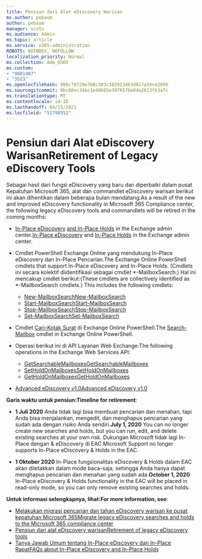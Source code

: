 ```yaml
---
title: Pensiun dari Alat eDiscovery Warisan
ms.author: pebaum
author: pebaum
manager: scotv
ms.audience: Admin
ms.topic: article
ms.service: o365-administration
ROBOTS: NOINDEX, NOFOLLOW
localization_priority: Normal
ms.collection: Adm_O365
ms.custom:
- "9001487"
- "3523"
ms.openlocfilehash: 986c78f20e7b8c303c302913d63d817a56ce2896
ms.sourcegitcommit: 8bc60ec34bc1e40685e3976576e04a2623f63a7c
ms.translationtype: MT
ms.contentlocale: id-ID
ms.lasthandoff: 04/15/2021
ms.locfileid: "51798552"
---
```

# <a name="retirement-of-legacy-ediscovery-tools"></a><span data-ttu-id="4e69e-102">Pensiun dari Alat eDiscovery Warisan</span><span class="sxs-lookup"><span data-stu-id="4e69e-102">Retirement of Legacy eDiscovery Tools</span></span>

<span data-ttu-id="4e69e-103">Sebagai hasil dari fungsi eDiscovery yang baru dan diperbaiki dalam pusat Kepatuhan Microsoft 365, alat dan commandlet eDiscovery warisan berikut ini akan dihentikan dalam beberapa bulan mendatang:</span><span class="sxs-lookup"><span data-stu-id="4e69e-103">As a result of the new and improved eDiscovery functionality in Microsoft 365 Compliance center, the following legacy eDiscovery tools and commandlets will be retired in the coming months:</span></span>

- <span data-ttu-id="4e69e-104">[In-Place eDiscovery](https://docs.microsoft.com/exchange/security-and-compliance/in-place-ediscovery/in-place-ediscovery) [and In-Place Holds](https://docs.microsoft.com/exchange/security-and-compliance/create-or-remove-in-place-holds) in the Exchange admin center.</span><span class="sxs-lookup"><span data-stu-id="4e69e-104">[In-Place eDiscovery](https://docs.microsoft.com/exchange/security-and-compliance/in-place-ediscovery/in-place-ediscovery) and [In-Place Holds](https://docs.microsoft.com/exchange/security-and-compliance/create-or-remove-in-place-holds) in the Exchange admin center.</span></span>

- <span data-ttu-id="4e69e-105">Cmdlet PowerShell Exchange Online yang mendukung In-Place eDiscovery dan In-Place Pencarian.</span><span class="sxs-lookup"><span data-stu-id="4e69e-105">The Exchange Online PowerShell cmdlets that support In-Place eDiscovery and In-Place Holds.</span></span> <span data-ttu-id="4e69e-106">(Cmdlets ini secara kolektif diidentifikasi sebagai cmdlet \*-MailboxSearch.) Hal ini mencakup cmdlet berikut:</span><span class="sxs-lookup"><span data-stu-id="4e69e-106">(These cmdlets are collectively identified as \*-MailboxSearch cmdlets.) This includes the following cmdlets:</span></span>

    - [<span data-ttu-id="4e69e-107">New-MailboxSearch</span><span class="sxs-lookup"><span data-stu-id="4e69e-107">New-MailboxSearch</span></span>](https://docs.microsoft.com/powershell/module/exchange/policy-and-compliance-content-search/new-mailboxsearch)
    - [<span data-ttu-id="4e69e-108">Start-MailboxSearch</span><span class="sxs-lookup"><span data-stu-id="4e69e-108">Start-MailboxSearch</span></span>](https://docs.microsoft.com/powershell/module/exchange/policy-and-compliance-content-search/start-mailboxsearch)
    - [<span data-ttu-id="4e69e-109">Stop-MailboxSearch</span><span class="sxs-lookup"><span data-stu-id="4e69e-109">Stop-MailboxSearch</span></span>](https://docs.microsoft.com/powershell/module/exchange/policy-and-compliance-content-search/stop-mailboxsearch)
    - [<span data-ttu-id="4e69e-110">Set-MailboxSearch</span><span class="sxs-lookup"><span data-stu-id="4e69e-110">Set-MailboxSearch</span></span>](https://docs.microsoft.com/powershell/module/exchange/policy-and-compliance-content-search/set-mailboxsearch)

- <span data-ttu-id="4e69e-111">Cmdlet [Cari-Kotak Surat](https://docs.microsoft.com/powershell/module/exchange/mailboxes/search-mailbox?view=exchange-ps) di Exchange Online PowerShell.</span><span class="sxs-lookup"><span data-stu-id="4e69e-111">The [Search-Mailbox](https://docs.microsoft.com/powershell/module/exchange/mailboxes/search-mailbox?view=exchange-ps) cmdlet in Exchange Online PowerShell.</span></span>
- <span data-ttu-id="4e69e-112">Operasi berikut ini di API Layanan Web Exchange:</span><span class="sxs-lookup"><span data-stu-id="4e69e-112">The following operations in the Exchange Web Services API:</span></span>
    - [<span data-ttu-id="4e69e-113">GetSearchableMailboxes</span><span class="sxs-lookup"><span data-stu-id="4e69e-113">GetSearchableMailboxes</span></span>](https://docs.microsoft.com/exchange/client-developer/web-service-reference/getsearchablemailboxes-operation)
    - [<span data-ttu-id="4e69e-114">SetHoldOnMailboxes</span><span class="sxs-lookup"><span data-stu-id="4e69e-114">SetHoldOnMailboxes</span></span>](https://docs.microsoft.com/exchange/client-developer/web-service-reference/setholdonmailboxes-operation)
    - [<span data-ttu-id="4e69e-115">GetHoldOnMailboxes</span><span class="sxs-lookup"><span data-stu-id="4e69e-115">GetHoldOnMailboxes</span></span>](https://docs.microsoft.com/exchange/client-developer/web-service-reference/getholdonmailboxes-operation)

- [<span data-ttu-id="4e69e-116">Advanced eDiscovery v1.0</span><span class="sxs-lookup"><span data-stu-id="4e69e-116">Advanced eDiscovery v1.0</span></span>](https://docs.microsoft.com/microsoft-365/compliance/office-365-advanced-ediscovery)

<span data-ttu-id="4e69e-117">**Garis waktu untuk pensiun:**</span><span class="sxs-lookup"><span data-stu-id="4e69e-117">**Timeline for retirement**:</span></span>
- <span data-ttu-id="4e69e-118">**1 Juli 2020** Anda tidak lagi bisa membuat pencarian dan menahan, tapi Anda bisa menjalankan, mengedit, dan menghapus pencarian yang sudah ada dengan risiko Anda sendiri.</span><span class="sxs-lookup"><span data-stu-id="4e69e-118">**July 1, 2020** You can no longer create new searches and holds, but you can run, edit, and delete existing searches at your own risk.</span></span> <span data-ttu-id="4e69e-119">Dukungan Microsoft tidak lagi In-Place dengan & eDiscovery di EAC.</span><span class="sxs-lookup"><span data-stu-id="4e69e-119">Microsoft Support no longer supports In-Place eDiscovery & Holds in the EAC.</span></span>
    
- <span data-ttu-id="4e69e-120">**1 Oktober 2020** In-Place fungsionalitas eDiscovery & Holds dalam EAC akan diletakkan dalam mode baca-saja, sehingga Anda hanya dapat menghapus pencarian dan menahan yang sudah ada.</span><span class="sxs-lookup"><span data-stu-id="4e69e-120">**October 1, 2020** In-Place eDiscovery & Holds functionality in the EAC will be placed in read-only mode, so you can only remove existing searches and holds.</span></span>

<span data-ttu-id="4e69e-121">**Untuk informasi selengkapnya, lihat:**</span><span class="sxs-lookup"><span data-stu-id="4e69e-121">**For more information, see**:</span></span>

 - [<span data-ttu-id="4e69e-122">Melakukan migrasi pencarian dan tahan eDiscovery warisan ke pusat kepatuhan Microsoft 365</span><span class="sxs-lookup"><span data-stu-id="4e69e-122">Migrate legacy eDiscovery searches and holds to the Microsoft 365 compliance center</span></span>](https://docs.microsoft.com/microsoft-365/compliance/migrate-legacy-ediscovery-searches-and-holds)
 - [<span data-ttu-id="4e69e-123">Pensiun dari alat eDiscovery warisan</span><span class="sxs-lookup"><span data-stu-id="4e69e-123">Retirement of legacy eDiscovery tools</span></span>](https://docs.microsoft.com/microsoft-365/compliance/legacy-ediscovery-retirement)
 - [<span data-ttu-id="4e69e-124">Tanya Jawab Umum tentang In-Place eDiscovery dan In-Place Rapat</span><span class="sxs-lookup"><span data-stu-id="4e69e-124">FAQs about In-Place eDiscovery and In-Place Holds</span></span>](https://docs.microsoft.com/microsoft-365/compliance/legacy-ediscovery-retirement#faqs-about-in-place-ediscovery-and-in-place-holds)



